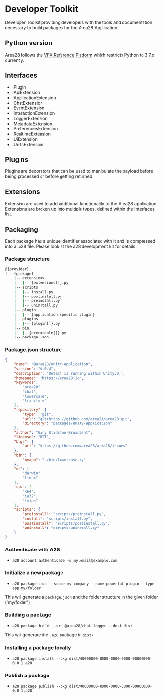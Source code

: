# Developer Toolkit

Developer Toolkit providing developers with the tools and documentation necessary to build packages for the Area28
Application.

## Python version

Area28 follows the [VFX Reference Platform](https://vfxplatform.com/) which restricts Python to 3.7.x currently.

## Interfaces

- IPlugin
- IApiExtension
- IApplicationExtension
- IChatExtension
- IEventExtension
- IInteractionExtension
- ILoggerExtension
- IMetadataExtension
- IPreferencesExtension
- IRealtimeExtension
- IUiExtension
- IUnitsExtension

## Plugins

Plugins are decorators that can be used to manipulate the payload before being processed or before getting returned.

## Extensions

Extension are used to add additional functionality to the Area28 application. Extensions are broken up into multiple
types, defined within the Interfaces list.

## Packaging

Each package has a unique identifier associated with it and is compressed into a .a28 file. Please look at the a28
development kit for details.

### Package structure

```sh
@{provider}
|-- {package}
    |-- extensions
    |   |-- {extensions[]}.py
    |-- scripts
    |   |-- install.py
    |   |-- postinstall.py
    |   |-- preinstall.py
    |   |-- uninstall.py
    |-- plugin
    |   |-- {application specific plugin}
    |-- plugins
    |   |-- {plugin[]}.py
    |-- bin
    |   |--{executable[]}.py
    |-- package.json
```

### Package.json structure

```json
{
    "name": "@area28/unity-application",
    "version": "0.0.4",
    "description": "Detect is running within Unity3D.",
    "homepage": "https://area28.io",
    "keywords": [
        "area28",
        "chat",
        "lowercase",
        "transform"
    ],
    "repository": {
        "type": "git",
        "url": "git+https://github.com/area28/area28.git",
        "directory": "packages/unity-application"
    },
    "author": "Gary Stidston-Broadbent",
    "license": "MIT",
    "bugs": {
        "url": "https://github.com/area28/area28/issues"
    },
    "bin": {
        "myapp": "./bin/lowercase.py"
    },
    "os": [
        "darwin",
        "linux"
    ],
    "cpu": [
        "x64",
        "ia32",
        "!mips"
    ],
    "scripts": {
        "preinstall": "scripts/preinstall.py",
        "install": "scripts/install.py",
        "postinstall": "scripts/postinstall.py",
        "uninstall": "scripts/uninstall.py"
    }
}
```

### Authenticate with A28

- `a28 account authenticate -u my.email@example.com`

### Initialize a new package

- `a28 package init --scope my-company --name powerful-plugin --type app my/folder`

This will generate a `package.json` and the folder structure in the given folder ('my/folder')

### Building a package

- `a28 package build --src @area28/chat-logger --dest dist`

This will generate the `.a28` package in `dist/`

### Installing a package locally

- `a28 package install --pkg dist/00000000-0000-0000-0000-00000000-0.0.1.a28`

### Publish a package

- `a28 package publish --pkg dist/00000000-0000-0000-0000-00000000-0.0.1.a28`
